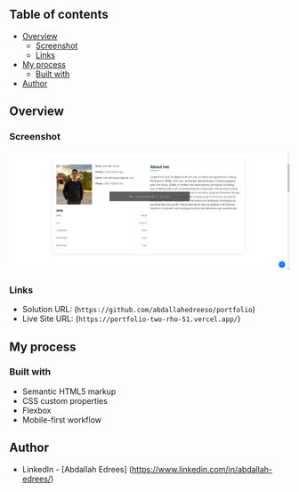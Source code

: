 ## Table of contents

- [Overview](#overview)
  - [Screenshot](#screenshot)
  - [Links](#links)
- [My process](#my-process)
  - [Built with](#built-with)
- [Author](#author)

## Overview

### Screenshot

![Desktop Preview](./assets/img/Screenshot.png)

### Links

- Solution URL: (`https://github.com/abdallahedreeso/portfolio`)
- Live Site URL: (`https://portfolio-two-rho-51.vercel.app/`)

## My process

### Built with

- Semantic HTML5 markup
- CSS custom properties
- Flexbox
- Mobile-first workflow

## Author

- LinkedIn - [Abdallah Edrees] (https://www.linkedin.com/in/abdallah-edrees/)

